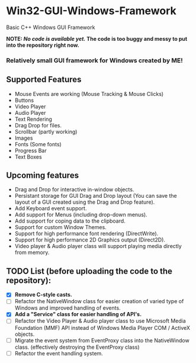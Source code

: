 # Win32-GUI-Windows-Framework
Basic C++ Windows GUI Framework

**NOTE: _No code is available yet._ The code is too buggy and messy to put into the repository right now.** 

### Relatively small GUI framework for Windows created by ME!

## Supported Features

- Mouse Events are working (Mouse Tracking & Mouse Clicks)
- Buttons
- Video Player
- Audio Player
- Text Rendering
- Drag Drop for files.
- Scrollbar (partly working)
- Images
- Fonts (Some fonts)
- Progress Bar
- Text Boxes

## Upcoming features

- Drag and Drop for interactive in-window objects.
- Persistant storage for GUI Drag and Drop layout (You can save the layout of a GUI created using the Drag and Drop feature).
- Add Keyboard event support.
- Add support for Menus (including drop-down menus).
- Add support for coping data to the clipboard.
- Support for custom Window Themes.
- Support for high performance font rendering (DirectWrite).
- Support for high performance 2D Graphics output (Direct2D). 
- Video player & Audio player class will support playing media directly from memory.

## TODO List (before uploading the code to the repository):

- [x] **Remove C-style casts.**
- [ ] Refactor the NativeWindow class for easier creation of varied type of Windows and improved handling of events.
- [x] **Add a "Service" class for easier handling of API's.** 
- [ ] Refactor the Video Player & Audio player class to use Microsoft Media Foundation (MMF) API instead of Windows Media Player COM / ActiveX objects.
- [ ] Migrate the event system from EventProxy class into the NativeWindow class. (effectively destroying the EventProxy class)
- [ ] Refactor the event handling system.
